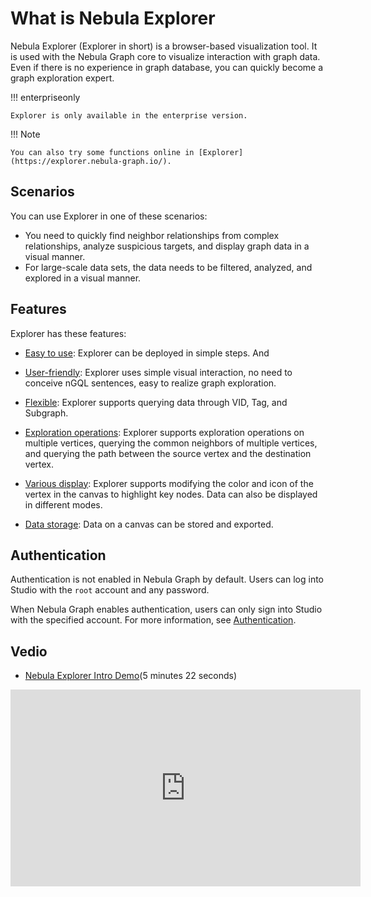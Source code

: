 # What is Nebula Explorer

Nebula Explorer (Explorer in short) is a browser-based visualization tool. It is used with the Nebula Graph core to visualize interaction with graph data. Even if there is no experience in graph database, you can quickly become a graph exploration expert.

!!! enterpriseonly

    Explorer is only available in the enterprise version.
    
!!! Note

    You can also try some functions online in [Explorer](https://explorer.nebula-graph.io/).


## Scenarios

You can use Explorer in one of these scenarios:

- You need to quickly find neighbor relationships from complex relationships, analyze suspicious targets, and display graph data in a visual manner.
- For large-scale data sets, the data needs to be filtered, analyzed, and explored in a visual manner.

## Features

Explorer has these features:

- [Easy to use](../deploy-connect/ex-ug-deploy.md): Explorer can be deployed in simple steps. And 

- [User-friendly](../12.query-visually.md): Explorer uses simple visual interaction, no need to conceive nGQL sentences, easy to realize graph exploration.

- [Flexible](../ex-ug-query-exploration.md): Explorer supports querying data through VID, Tag, and Subgraph.

- [Exploration operations](../ex-ug-graph-exploration.md): Explorer supports exploration operations on multiple vertices, querying the common neighbors of multiple vertices, and querying the path between the source vertex and the destination vertex.

- [Various display](../canvas-operations/canvas-overview.md): Explorer supports modifying the color and icon of the vertex in the canvas to highlight key nodes. Data can also be displayed in different modes.

- [Data storage](../canvas-operations/canvas-snapshot.md): Data on a canvas can be stored and exported.

## Authentication

Authentication is not enabled in Nebula Graph by default. Users can log into Studio with the `root` account and any password.

When Nebula Graph enables authentication, users can only sign into Studio with the specified account. For more information, see [Authentication](../../7.data-security/1.authentication/1.authentication.md).

## Vedio

- [Nebula Explorer Intro Demo](https://www.youtube.com/watch?v=1Hj5puN9jeg)(5 minutes 22 seconds)

<iframe width="560" height="315" src="https://www.youtube.com/embed/1Hj5puN9jeg" title="YouTube video player" frameborder="0" allow="accelerometer; autoplay; clipboard-write; encrypted-media; gyroscope; picture-in-picture" allowfullscreen></iframe>
